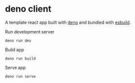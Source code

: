 # deno client

A template react app built with [deno](https://docs.deno.com/) and bundled with
[esbuild](https://esbuild.github.io/).

Run development server

```
deno run dev
```

Build app

```
deno run build
```

Serve app

```
deno run serve
```

